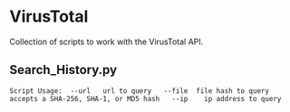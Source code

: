# VirusTotal
Collection of scripts to work with the VirusTotal API.

## Search_History.py
`Script Usage: 
    --url   url to query  
    --file  file hash to query  
            accepts a SHA-256, SHA-1, or MD5 hash  
    --ip    ip address to query`
